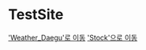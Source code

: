 # TestSite

<!DOCTYPE html> <html> <head> </head> <body> <!-- 'Weather_Daegu.html'과 연결 --> <a href="Weather_Daegu.html">'Weather_Daegu'로 이동</a> </body> </html>

<!DOCTYPE html> <html> <head> </head> <body> <!-- 'Stock.html'과 연결 --> <a href="Stock.html">'Stock'으로 이동</a> </body> </html>
